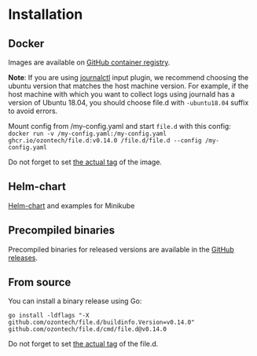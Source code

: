 # Installation

## Docker

Images are available
on [GitHub container registry](https://github.com/ozontech/file.d/pkgs/container/file.d/versions?filters%5Bversion_type%5D=tagged).

**Note**:
If you are using [journalctl](https://github.com/ozontech/file.d/tree/master/plugin/input/journalctl/README.md) input plugin, we
recommend choosing the ubuntu version that matches the host machine
version.
For example, if the host machine with which you want to collect logs using journald has a version of Ubuntu 18.04, you
should choose file.d with `-ubuntu18.04` suffix to avoid errors.

Mount config from /my-config.yaml and start `file.d` with this config: <br>
`docker run -v /my-config.yaml:/my-config.yaml ghcr.io/ozontech/file.d:v0.14.0 /file.d/file.d --config /my-config.yaml`

Do not forget to set [the actual tag](https://github.com/ozontech/file.d/pkgs/container/file.d) of the image.

## Helm-chart

[Helm-chart](/charts/filed/README.md) and examples for Minikube

## Precompiled binaries

Precompiled binaries for released versions are available in the
[GitHub releases](https://github.com/ozontech/file.d/releases).

## From source

You can install a binary release using Go:

```shell
go install -ldflags "-X github.com/ozontech/file.d/buildinfo.Version=v0.14.0" github.com/ozontech/file.d/cmd/file.d@v0.14.0
```

Do not forget to set [the actual tag](https://github.com/ozontech/file.d/releases) of the file.d.
